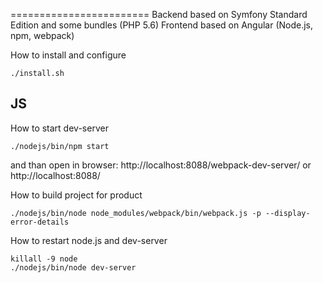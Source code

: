 
========================
Backend based on Symfony Standard Edition and some bundles (PHP 5.6)
Frontend based on Angular (Node.js, npm, webpack)

How to install and configure

```
./install.sh
```

JS
---

How to start dev-server
```
./nodejs/bin/npm start
```
and than open in browser: http://localhost:8088/webpack-dev-server/ or http://localhost:8088/

How to build project for product
```
./nodejs/bin/node node_modules/webpack/bin/webpack.js -p --display-error-details
```

How to restart node.js and dev-server
```
killall -9 node
./nodejs/bin/node dev-server
```